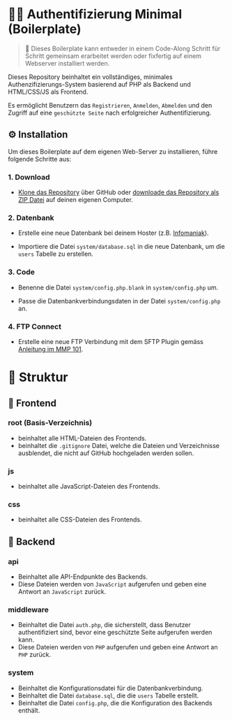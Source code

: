 # 🔑👤 Authentifizierung Minimal (Boilerplate)

> 🎨 Dieses Boilerplate kann entweder in einem Code-Along Schritt für Schritt gemeinsam erarbeitet werden oder fixfertig auf einem Webserver installiert werden.

Dieses Repository beinhaltet ein vollständiges, minimales Authenzifizierungs-System basierend auf PHP als Backend und HTML/CSS/JS als Frontend.

Es ermöglicht Benutzern das `Registrieren`, `Anmelden`, `Abmelden` und den Zugriff auf eine `geschützte Seite` nach erfolgreicher Authentifizierung.

## ⚙️ Installation

Um dieses Boilerplate auf dem eigenen Web-Server zu installieren, führe folgende Schritte aus:

### 1. Download

- [Klone das Repository](https://docs.github.com/en/repositories/creating-and-managing-repositories/cloning-a-repository) über GitHub oder [downloade das Repository als ZIP Datei](https://docs.github.com/en/repositories/working-with-files/using-files/downloading-source-code-archives) auf deinen eigenen Computer.

### 2. Datenbank

- Erstelle eine neue Datenbank bei deinem Hoster (z.B. [Infomaniak](https://www.infomaniak.com/de/support/faq/1981/mysqlmariadb-benutzer-und-datenbanken-verwalten)).

- Importiere die Datei `system/database.sql` in die neue Datenbank, um die `users` Tabelle zu erstellen.

### 3. Code

- Benenne die Datei `system/config.php.blank` in `system/config.php` um.

- Passe die Datenbankverbindungsdaten in der Datei `system/config.php` an.

### 4. FTP Connect

- Erstelle eine neue FTP Verbindung mit dem SFTP Plugin gemäss [Anleitung im MMP 101](https://github.com/Interaktive-Medien/101-MMP/blob/main/resources/sftp.md).

# 📁 Struktur

## 🎨 Frontend

### root (Basis-Verzeichnis)

- beinhaltet alle HTML-Dateien des Frontends.
- beinhaltet die `.gitignore` Datei, welche die Dateien und Verzeichnisse ausblendet, die nicht auf GitHub hochgeladen werden sollen.

### js

- beinhaltet alle JavaScript-Dateien des Frontends.

### css

- beinhaltet alle CSS-Dateien des Frontends.

## 📁 Backend

### api

- Beinhaltet alle API-Endpunkte des Backends.
- Diese Dateien werden von `JavaScript` aufgerufen und geben eine Antwort an `JavaScript` zurück.

### middleware

- Beinhaltet die Datei `auth.php`, die sicherstellt, dass Benutzer authentifiziert sind, bevor eine geschützte Seite aufgerufen werden kann.
- Diese Dateien werden von `PHP` aufgerufen und geben eine Antwort an `PHP` zurück.

### system

- Beinhaltet die Konfigurationsdatei für die Datenbankverbindung.
- Beinhaltet die Datei `database.sql`, die die `users` Tabelle erstellt.
- Beinhaltet die Datei `config.php`, die die Konfiguration des Backends enthält.
